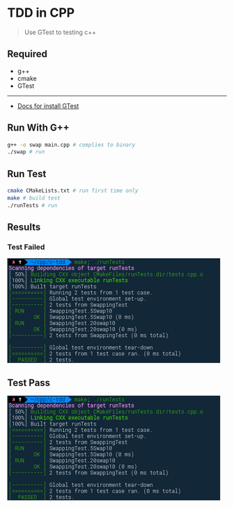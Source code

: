 # TDD in CPP

> Use GTest to testing c++

## Required

* g++
* cmake
* GTest

___

* [Docs for install GTest](https://www.eriksmistad.no/getting-started-with-google-test-on-ubuntu/)

## Run With G++

```sh
g++ -o swap main.cpp # complies to binary
./swap # run
```

## Run Test

```sh
cmake CMakeLists.txt # run first time only
make # build test
./runTests # run
```

## Results

### Test Failed

![Test Failed](img/testpass.png)

## Test Pass

![Test Pass](img/testpass.png)